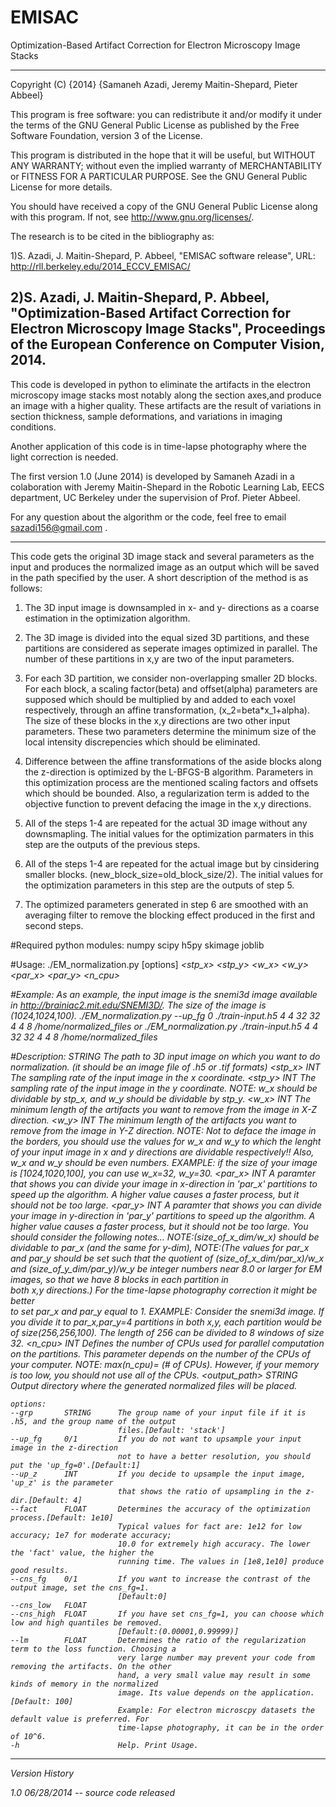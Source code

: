 EMISAC
======

Optimization-Based Artifact Correction for Electron Microscopy Image Stacks

---------------------------------------------------------------------------------------------
Copyright (C) {2014}  {Samaneh Azadi, Jeremy Maitin-Shepard, Pieter Abbeel}

This program is free software: you can redistribute it and/or modify 
it under the terms of the GNU General Public License as published by
the Free Software Foundation, version 3 of the License.

This program is distributed in the hope that it will be useful,
but WITHOUT ANY WARRANTY; without even the implied warranty of
MERCHANTABILITY or FITNESS FOR A PARTICULAR PURPOSE.  See the
GNU General Public License for more details.

You should have received a copy of the GNU General Public License
along with this program.  If not, see <http://www.gnu.org/licenses/>.

The research is to be cited in the bibliography as:

1)S. Azadi, J. Maitin-Shepard, P. Abbeel, "EMISAC software release",
URL: http://rll.berkeley.edu/2014_ECCV_EMISAC/

2)S. Azadi, J. Maitin-Shepard, P. Abbeel, "Optimization-Based Artifact
Correction for Electron Microscopy Image Stacks", Proceedings of the European Conference on Computer Vision, 2014.
---------------------------------------------------------------------------------------------	

This code is developed in python to eliminate the artifacts in the electron microscopy image
stacks most notably along the section axes,and produce an image with a higher quality. 
These artifacts are the result of variations in  section thickness, sample deformations,
and variations in imaging conditions.

Another application of this code is in time-lapse photography where the light correction 
is needed.

The first version 1.0 (June 2014) is developed by Samaneh Azadi in a colaboration with 
Jeremy Maitin-Shepard in the Robotic Learning Lab, EECS department, UC Berkeley under the 
supervision of Prof. Pieter Abbeel.

For any question about the algorithm or the code, feel free to email sazadi156@gmail.com .

------------------------------------------------------------------------------------------
This code gets the original 3D image stack and several parameters as the input and produces 
the normalized image as an output which will be saved in the path specified by the user.
A short description of the method is as follows:

1. The 3D input image is downsampled in x- and y- directions as a coarse estimation in the 
optimization algorithm.

2. The 3D image is divided into the equal sized 3D partitions, and these partitions 
are considered as seperate images optimized in parallel. The number of these partitions 
in x,y are two of the input parameters.

3. For each 3D partition, we consider non-overlapping smaller 2D blocks. For each block,
a scaling factor(beta) and offset(alpha) parameters are supposed which should be multiplied
by and added to each voxel respectively, through an affine transformation,
(x_2=beta*x_1+alpha). The size of these blocks in the x,y directions are two other
input parameters. These two parameters determine the minimum size of the local intensity
discrepencies which should be eliminated.
									

4. Difference between the affine transformations of the aside blocks along the z-direction is 
optimized by the L-BFGS-B algorithm. Parameters in this optimization process are the 
mentioned scaling factors and offsets which should be bounded. Also, a regularization
term is added to the objective function to prevent defacing the image in the x,y directions.

5. All of the steps 1-4 are repeated for the actual 3D image without any downsmapling. 
The initial values for the optimization parmaters in this step are the outputs of the 
previous steps.

6. All of the steps 1-4 are repeated for the actual image but by cinsidering smaller blocks.
(new_block_size=old_block_size/2). The initial values for the optimization parameters in this
step are the outputs of step 5.

7. The optimized parameters generated in step 6 are smoothed with an averaging filter 
to remove the blocking effect produced in the first and second steps.

#Required python modules:
	numpy
	scipy
	h5py
	skimage
	joblib
	
#Usage:
	./EM_normalization.py [options] <I> <stp_x> <stp_y> <w_x> <w_y> <par_x> <par_y> <n_cpu> <output-path>
	
#Example:
	As an example, the input image is the snemi3d image available in http://brainiac2.mit.edu/SNEMI3D/.
	The size of the image is (1024,1024,100).
	./EM_normalization.py --up_fg 0 ./train-input.h5 4 4 32 32 4 4 8 /home/normalized_files
	or
	./EM_normalization.py ./train-input.h5 4 4 32 32 4 4 8 /home/normalized_files
	
#Description:
	<I>			STRING		The path to 3D input image on which you want to do normalization.
							(it should be an image file of .h5 or .tif formats)
	<stp_x>		INT 		The sampling rate of the input image in the x coordinate.
	<stp_y>		INT			The sampling rate of the input image in the y coordinate.
							NOTE: w_x should be dividable by stp_x, and w_y should be dividable by stp_y.
	<w_x>		INT			The minimum length of the artifacts you want to remove from the 
							image in X-Z direction.
	<w_y>		INT			The minimum length of the artifacts you want to remove from the
							image in Y-Z direction.
							NOTE: Not to deface the image in the borders, you should use the
							values for w_x and w_y to which the lenght of your input image 
							in x and y directions are dividable respectively!! Also, w_x and w_y
							should be even numbers. 
							EXAMPLE: if the size of your image is [1024,1020,100], 
							you can use w_x=32, w_y=30.
	<par_x>   	INT			A paramter that shows you can divide your image in x-direction in 
							'par_x' partitions to speed up the algorithm.
							A higher value causes a faster process, but it should not be too large. 
	<par_y> 	INT			A paramter that shows you can divide your image in y-direction in 
							'par_y' partitions to speed up the algorithm.
							A higher value causes a faster process, but it should not be too large.
							You should consider the following notes...
							NOTE:(size_of_x_dim/w_x) should be dividable to par_x (and the same for y-dim),
							NOTE:(The values for par_x and par_y should be set such that the quotient of
							(size_of_x_dim/par_x)/w_x and (size_of_y_dim/par_y)/w_y be integer numbers
							near 8.0 or larger for EM images, so that we have 8 blocks in each partition in 						
							both x,y directions.) For the time-lapse photography correction it might be better 					
							to set par_x and par_y equal to 1.
							EXAMPLE: Consider the snemi3d image. If you divide it to par_x,par_y=4 
							partitions in both x,y, each partition would be of size(256,256,100).
							The length of 256 can be divided to 8 windows of size 32.
	<n_cpu>  	INT			Defines the number of CPUs used for parallel computation on the partitions. 
							This parameter depends on the number of the CPUs of your computer.
							NOTE: max(n_cpu)= (# of CPUs). However, if your memory
							is too low, you should not use all of the CPUs.
	<output_path> STRING    Output directory where the generated normalized files will be placed. 


	options:
	--grp		STRING		The group name of your input file if it is .h5, and the group name of the output
							files.[Default: 'stack'] 
	--up_fg		0/1			If you do not want to upsample your input image in the z-direction
							not to have a better resolution, you should put the 'up_fg=0'.[Default:1]
	--up_z		INT			If you decide to upsample the input image, 'up_z' is the parameter
							that shows the ratio of upsampling in the z-dir.[Default: 4]			
	--fact		FLOAT		Determines the accuracy of the optimization process.[Default: 1e10]	
							Typical values for fact are: 1e12 for low accuracy; 1e7 for moderate accuracy; 
							10.0 for extremely high accuracy. The lower the 'fact' value, the higher the 
							running time. The values in [1e8,1e10] produce good results.
	--cns_fg	0/1			If you want to increase the contrast of the output image, set the cns_fg=1.
							[Default:0]
	--cns_low	FLOAT 
	--cns_high	FLOAT		If you have set cns_fg=1, you can choose which low and high quantiles be removed.
							[Default:(0.00001,0.99999)]
	--lm 		FLOAT 		Determines the ratio of the regularization term to the loss function. Choosing a
							very large number may prevent your code from removing the artifacts. On the other
							hand, a very small value may result in some kinds of memory in the normalized
 							image. Its value depends on the application.[Default: 100]
							Example: For electron microscpy datasets the default value is preferred. For 
							time-lapse photography, it can be in the order of 10^6.
	-h						Help. Print Usage.

-------------------------------------------------------------------------------------------------
Version History

1.0 06/28/2014
	-- source code released
	
	
	
	
	
	




